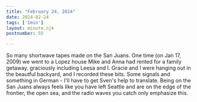 ```yaml
---
title: "February 24, 2024"
date: 2024-02-24
tags: ['1min']
layout: minute.njk
postnumber: 55

---
```


So many shortwave tapes made on the San Juans. One time (on Jan 17, 2009) we went to a Lopez house Mike and Anna had rented for a family getaway. graciously including Leesa and I. Gracie and I were hanging out in the beautful backyard, and I recorded these bits. Some signals and something in German - I'll have to get Sven's help to translate. Being on the San Juans always feels like you have left Seattle and are on the edge of the frontier, the open sea, and the radio waves you catch only emphasize this.    
